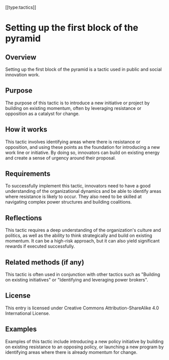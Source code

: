 [[type:tactics]]

# Setting up the first block of the pyramid

## Overview
Setting up the first block of the pyramid is a tactic used in public and social innovation work.

## Purpose
The purpose of this tactic is to introduce a new initiative or project by building on existing momentum, often by leveraging resistance or opposition as a catalyst for change.

## How it works
This tactic involves identifying areas where there is resistance or opposition, and using these points as the foundation for introducing a new work line or initiative. By doing so, innovators can build on existing energy and create a sense of urgency around their proposal.

## Requirements
To successfully implement this tactic, innovators need to have a good understanding of the organizational dynamics and be able to identify areas where resistance is likely to occur. They also need to be skilled at navigating complex power structures and building coalitions.

## Reflections
This tactic requires a deep understanding of the organization's culture and politics, as well as the ability to think strategically and build on existing momentum. It can be a high-risk approach, but it can also yield significant rewards if executed successfully.

## Related methods (if any)
This tactic is often used in conjunction with other tactics such as "Building on existing initiatives" or "Identifying and leveraging power brokers".

## License
This entry is licensed under Creative Commons Attribution-ShareAlike 4.0 International License.

## Examples
Examples of this tactic include introducing a new policy initiative by building on existing resistance to an opposing policy, or launching a new program by identifying areas where there is already momentum for change.